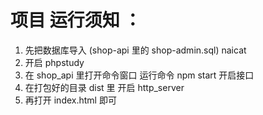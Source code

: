 # 项目 运行须知 ：

1. 先把数据库导入 (shop-api 里的 shop-admin.sql) naicat
2. 开启 phpstudy
3. 在 shop_api 里打开命令窗口 运行命令 npm start 开启接口
4. 在打包好的目录 dist 里 开启 http_server
5. 再打开 index.html 即可
